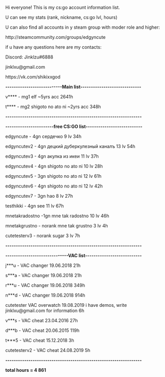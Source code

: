   <p> Hi everyone! This is my cs:go account information list.</p>
  <p> U can see my stats (rank, nickname, cs:go lvl, hours) </p>
  <p> U can also find all accounts in y steam group with moder role and higher: </p>
  <p> http://steamcommunity.com/groups/edgyncute </p>
  <p> </p>
<p> if u have any questions here are my contacts: </p> 
<p> Discord: Jinklzu#6888 </p>
<p> jinklxu@gmail.com </p>
<p> https://vk.com/shikixxgod </p>
<p> </p>
<b>---------------------------Main list-----------------------------</b>
<p> v**** - mg1 elf ~5yrs acc 2641h </p>
<p> t**** -  mg2 shigoto no ato ni ~2yrs acc 348h </p>
<b> -----------------------------------------------------------------</b>

<b> -----------------------free CS:GO list--------------------------- </b>
<p> edgyncute - 4gn сердечко 9 lv 34h </p>
<p> edgyncutev2 - 4gn децкий дуберкулезный каналъ 13 lv 54h </p>
<p> edgyncutev3 - 4gn акулка из икеи 11 lv 37h </p>
<p> edgyncutev4 - 4gn shigoto no ato ni 10 lv 28h </p>
<p> edgyncutev5 - 3gn shigoto no ato ni 12 lv 61h </p>
<p> edgyncutev6 - 4gn shigoto no ato ni 12 lv 42h </p>
<p> edgyncutev7 - 3gn hao 8 lv 27h </p>
<p> testhikki - 4gn see 11 lv 67h </p>
<p> mnetakradostno -1gn  mne tak radostno 10 lv 46h </p>
<p> mnetakgrustno - norank mne tak grustno 3 lv 4h </p>
<p> cutetesterv3 - norank sugar 3 lv 7h </p>
<b> -----------------------------------------------------------------</b>

<b> ------------------------------VAC list---------------------------</b>
<p> j***u - VAC changer 19.06.2018 21h </p>
<p> s***a - VAC changer 19.06.2018 21h </p>
<p> r***u - VAC changer 19.06.2018 349h </p>
<p> n***d - VAC changer 19.06.2018 914h </p>
<p> cutetester VAC overwatch 19.08.2019 i have demos, write jinklxu@gmail.com for information 6h </p>
<p> v***s - VAC cheat 23.04.2016 27h </p>
<p> d***b - VAC cheat 20.06.2015 119h </p>
<p> t***5 - VAC cheat 15.12.2018 3h</p>
<p> cutetesterv2 - VAC cheat 24.08.2019 5h </p>
<b> -----------------------------------------------------------------</b>
<p> <b> total hours = 4 861 </b> </p>
